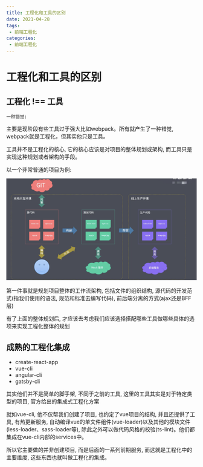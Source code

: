 ```yaml
---
title: 工程化和工具的区别
date: 2021-04-28
tags:
 - 前端工程化
categories: 
 - 前端工程化
---
```


# 工程化和工具的区别

## 工程化 !== 工具

`一种错觉:`

主要是现阶段有些工具过于强大比如webpack。所有就产生了一种错觉, webpack就是工程化，但其实他只是工具。

工具并不是工程化的核心, 它的核心应该是对项目的整体规划或架构, 而工具只是实现这种规划或者架构的手段。

以一个非常普通的项目为例:



![项目例子](../images/24721619502192_.pic_hd.jpg)

第一件事就是规划项目整体的工作流架构, 包括文件的组织结构, 源代码的开发范式(指我们使用的语法, 规范和标准去编写代码), 前后端分离的方式(ajax还是BFF层)

有了上面的整体规划后, 才应该去考虑我们应该选择搭配哪些工具做哪些具体的选项来实现工程化整体的规划

## 成熟的工程化集成

+ create-react-app
+ vue-cli
+ angular-cli
+ gatsby-cli

其实他们并不是简单的脚手架, 不同于之前的工具, 这里的工具其实是对于特定类型的项目, 官方给出的集成式工程化方案

就如vue-cli, 他不仅帮我们创建了项目, 也约定了vue项目的结构, 并且还提供了工具, 有热更新服务, 自动编译vue的单文件组件(vue-loader)以及其他的模块文件(less-loader、sass-loader等), 除此之外可以做代码风格的校验(ts-lint)。他们都集成在vue-cli内部的services中。

所以它主要做的并非创建项目, 而是后面的一系列前期服务, 而这就是工程化中的主要维度, 这些东西也就叫做工程化的集成。




